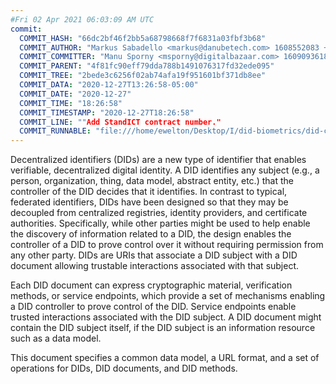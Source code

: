 ```yaml
---
#Fri 02 Apr 2021 06:03:09 AM UTC
commit:
  COMMIT_HASH: "66dc2bf46f2bb5a68798668f7f6831a03fbf3b68"
  COMMIT_AUTHOR: "Markus Sabadello <markus@danubetech.com> 1608552083 +0100"
  COMMIT_COMMITTER: "Manu Sporny <msporny@digitalbazaar.com> 1609093618 -0500"
  COMMIT_PARENT: "4f81fc90eff79dda788b1491076317fd32ede095"
  COMMIT_TREE: "2bede3c6256f02ab74afa19f951601bf371db8ee"
  COMMIT_DATA: "2020-12-27T13:26:58-05:00"
  COMMIT_DATE: "2020-12-27"
  COMMIT_TIME: "18:26:58"
  COMMIT_TIMESTAMP: "2020-12-27T18:26:58"
  COMMIT_LINE: ""Add StandICT contract number."
  COMMIT_RUNNABLE: "file:///home/ewelton/Desktop/I/did-biometrics/did-core-dataset/analysis/gitinfo/66dc2bf46f2bb5a68798668f7f6831a03fbf3b68/snapshot/index.html"
---
```


<section id="abstract">
<p>
<a>Decentralized identifiers</a> (DIDs) are a new type of identifier that
enables verifiable, decentralized digital identity. A <a>DID</a> identifies any
subject (e.g., a person, organization, thing, data model, abstract entity, etc.)
that the controller of the <a>DID</a> decides that it identifies. In contrast to
typical, federated identifiers, DIDs have been designed so that they may be
decoupled from centralized registries, identity providers, and certificate
authorities. Specifically, while other parties might be used to help enable the
discovery of information related to a <a>DID</a>, the design enables the
controller of a <a>DID</a> to prove control over it without requiring permission
from any other party. <a>DID</a>s are URIs that associate a <a>DID subject</a>
with a <a>DID document</a> allowing trustable interactions associated with that
subject.
    </p>
<p>
Each <a>DID document</a> can express cryptographic material, verification
methods, or <a>service endpoints</a>, which provide a set of mechanisms enabling
a <a>DID controller</a> to prove control of the <a>DID</a>. <a>Service
endpoints</a> enable trusted interactions associated with the <a>DID
subject</a>. A <a>DID document</a> might contain the <a>DID subject</a> itself,
if the <a>DID subject</a> is an information resource such as a data model.
    </p>
<p>
This document specifies a common data model, a URL format, and a set of
operations for <a>DIDs</a>, <a>DID documents</a>, and <a>DID methods</a>.
    </p>
</section>
